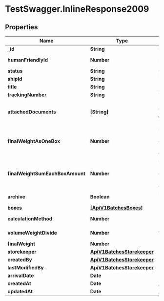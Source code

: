 # TestSwagger.InlineResponse2009

## Properties

Name | Type | Description | Notes
------------ | ------------- | ------------- | -------------
**_id** | **String** | GUID партии. | [optional] 
**humanFriendlyId** | **Number** | Человекочитаемый id партии. | [optional] 
**status** | **String** | Статус партии. | [optional] 
**shipId** | **String** | id корабля. | [optional] 
**title** | **String** | Название партии | [optional] 
**trackingNumber** | **String** | Трек номер партии | [optional] 
**attachedDocuments** | **[String]** | Массив ссылок на файлов документации к партии. | [optional] 
**finalWeightAsOneBox** | **Number** | Финальный вес партии, если считать все коробки как одну большую коробу. | [optional] 
**finalWeightSumEachBoxAmount** | **Number** | Финальный вес партии, если сложить все веса коробок по отдельности. | [optional] 
**archive** | **Boolean** | Заархивирована ли партия | [optional] 
**boxes** | [**[ApiV1BatchesBoxes]**](ApiV1BatchesBoxes.md) | Массив id коробок. | [optional] 
**calculationMethod** | **Number** | Метод подсчта массы партии | [optional] 
**volumeWeightDivide** | **Number** | Делитель объема партии | [optional] 
**finalWeight** | **Number** | Масса партии | [optional] 
**storekeeper** | [**ApiV1BatchesStorekeeper**](ApiV1BatchesStorekeeper.md) |  | [optional] 
**createdBy** | [**ApiV1BatchesStorekeeper**](ApiV1BatchesStorekeeper.md) |  | [optional] 
**lastModifiedBy** | [**ApiV1BatchesStorekeeper**](ApiV1BatchesStorekeeper.md) |  | [optional] 
**arrivalDate** | **Date** |  | [optional] 
**createdAt** | **Date** | Дата создания. | [optional] 
**updatedAt** | **Date** | Дата создания. | [optional] 


